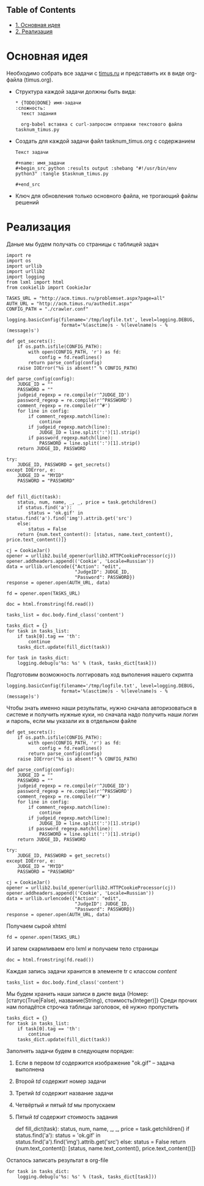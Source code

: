 <div id="table-of-contents">
<h2>Table of Contents</h2>
<div id="text-table-of-contents">
<ul>
<li><a href="#sec-1">1. Основная идея</a></li>
<li><a href="#sec-2">2. Реализация</a></li>
</ul>
</div>
</div>

# Основная идея

Необходимо собрать все задачи с [timus.ru](http://acm.timus.ru/problemset.aspx)
и представить их в виде org-файла (timus.org).

-   Структура каждой задачи должны быть вида:

        * {TODO|DONE} имя-задачи                                        :сложность:
          текст задания

          org-babel вставка с curl-запросом отправки текстового файла tasknum_timus.py

-   Создать для каждой задачи файл tasknum\_timus.org с содержанием

        Текст задачи

        #+name: имя_задачи
        #+begin_src python :results output :shebang "#!/usr/bin/env python3" :tangle $tasknum_timus.py

        #+end_src

-   Ключ для обновления только основного файла, не трогающий файлы решений

# Реализация

Даные мы будем получать со страницы с таблицей задач

    import re
    import os
    import urllib
    import urllib2
    import logging
    from lxml import html
    from cookielib import CookieJar

    TASKS_URL = "http://acm.timus.ru/problemset.aspx?page=all"
    AUTH_URL = "http://acm.timus.ru/authedit.aspx"
    CONFIG_PATH = "./crawler.conf"

    logging.basicConfig(filename='/tmp/logfile.txt', level=logging.DEBUG,
                        format='%(asctime)s - %(levelname)s - %(message)s')

    def get_secrets():
        if os.path.isfile(CONFIG_PATH):
            with open(CONFIG_PATH, 'r') as fd:
                config = fd.readlines()
            return parse_config(config)
        raise IOError("%s is absent!" % CONFIG_PATH)

    def parse_config(config):
        JUDGE_ID = ""
        PASSWORD = ""
        judgeid_regexp = re.compile(r'^JUDGE_ID')
        password_regexp = re.compile(r'^PASSWORD')
        comment_regexp = re.compile(r'^#')
        for line in config:
            if comment_regexp.match(line):
                continue
            if judgeid_regexp.match(line):
                JUDGE_ID = line.split(':')[1].strip()
            if password_regexp.match(line):
                PASSWORD = line.split(':')[1].strip()
        return JUDGE_ID, PASSWORD

    try:
        JUDGE_ID, PASSWORD = get_secrets()
    except IOError, e:
        JUDGE_ID = "MYID"
        PASSWORD = "PASSWORD"


    def fill_dict(task):
        status, num, name, _, _, price = task.getchildren()
        if status.find('a'):
            status = 'ok.gif' in status.find('a').find('img').attrib.get('src')
        else:
            status = False
        return {num.text_content(): [status, name.text_content(), price.text_content()]}

    cj = CookieJar()
    opener = urllib2.build_opener(urllib2.HTTPCookieProcessor(cj))
    opener.addheaders.append(('Cookie', 'Locale=Russian'))
    data = urllib.urlencode({"Action": "edit",
                             "JudgeID": JUDGE_ID,
                             "Password": PASSWORD})
    response = opener.open(AUTH_URL, data)

    fd = opener.open(TASKS_URL)

    doc = html.fromstring(fd.read())

    tasks_list = doc.body.find_class('content')

    tasks_dict = {}
    for task in tasks_list:
        if task[0].tag == 'th':
            continue
        tasks_dict.update(fill_dict(task))

    for task in tasks_dict:
        logging.debug(u'%s: %s' % (task, tasks_dict[task]))

Подготовим возможность логгировать ход выполения нашего скрипта

    logging.basicConfig(filename='/tmp/logfile.txt', level=logging.DEBUG,
                        format='%(asctime)s - %(levelname)s - %(message)s')

Чтобы знать именно наши результаты,
нужно сначала авторизоваться в системе и получить нужные куки,
но сначала надо получить наши логин и пароль, если мы указали их в отдельном файле

    def get_secrets():
        if os.path.isfile(CONFIG_PATH):
            with open(CONFIG_PATH, 'r') as fd:
                config = fd.readlines()
            return parse_config(config)
        raise IOError("%s is absent!" % CONFIG_PATH)

    def parse_config(config):
        JUDGE_ID = ""
        PASSWORD = ""
        judgeid_regexp = re.compile(r'^JUDGE_ID')
        password_regexp = re.compile(r'^PASSWORD')
        comment_regexp = re.compile(r'^#')
        for line in config:
            if comment_regexp.match(line):
                continue
            if judgeid_regexp.match(line):
                JUDGE_ID = line.split(':')[1].strip()
            if password_regexp.match(line):
                PASSWORD = line.split(':')[1].strip()
        return JUDGE_ID, PASSWORD

    try:
        JUDGE_ID, PASSWORD = get_secrets()
    except IOError, e:
        JUDGE_ID = "MYID"
        PASSWORD = "PASSWORD"

    cj = CookieJar()
    opener = urllib2.build_opener(urllib2.HTTPCookieProcessor(cj))
    opener.addheaders.append(('Cookie', 'Locale=Russian'))
    data = urllib.urlencode({"Action": "edit",
                             "JudgeID": JUDGE_ID,
                             "Password": PASSWORD})
    response = opener.open(AUTH_URL, data)

Получаем сырой xhtml

    fd = opener.open(TASKS_URL)

И затем скармливаем его lxml и получаем тело страницы

    doc = html.fromstring(fd.read())

Каждая запись задачи хранится в элементе tr с классом *content*

    tasks_list = doc.body.find_class('content')

Мы будем хранить наши записи в дикте вида
{Номер: [статус(True|False), название(String), стоимость(Integer)]}
Среди прочих нам попадётся строчка таблицы заголовок, её нужно пропустить

    tasks_dict = {}
    for task in tasks_list:
        if task[0].tag == 'th':
            continue
        tasks_dict.update(fill_dict(task))

Заполнять задачи будем в следующем порядке:

1.  Если в первом *td* содержится изображение "ok.gif" &#x2013; задача выполнена

2.  Второй *td* содержит номер задачи

3.  Третий *td* содержит название задачи

4.  Четвёртый и пятый *td* мы пропускаем

5.  Пятый *td* содержит стоимость задания

    def fill_dict(task):
        status, num, name, _, _, price = task.getchildren()
        if status.find('a'):
            status = 'ok.gif' in status.find('a').find('img').attrib.get('src')
        else:
            status = False
        return {num.text_content(): [status, name.text_content(), price.text_content()]}

Осталось записать результат в org-file

    for task in tasks_dict:
        logging.debug(u'%s: %s' % (task, tasks_dict[task]))
